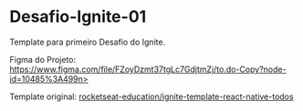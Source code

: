 # Desafio-Ignite-01
Template para primeiro Desafio do Ignite. 

Figma do Projeto:
https://www.figma.com/file/FZoyDzmt37tgLc7GdjtmZj/to.do-Copy?node-id=10485%3A499n>

Template original:
[rocketseat-education/ignite-template-react-native-todos](https://github.com/rocketseat-education/ignite-template-react-native-todos)
